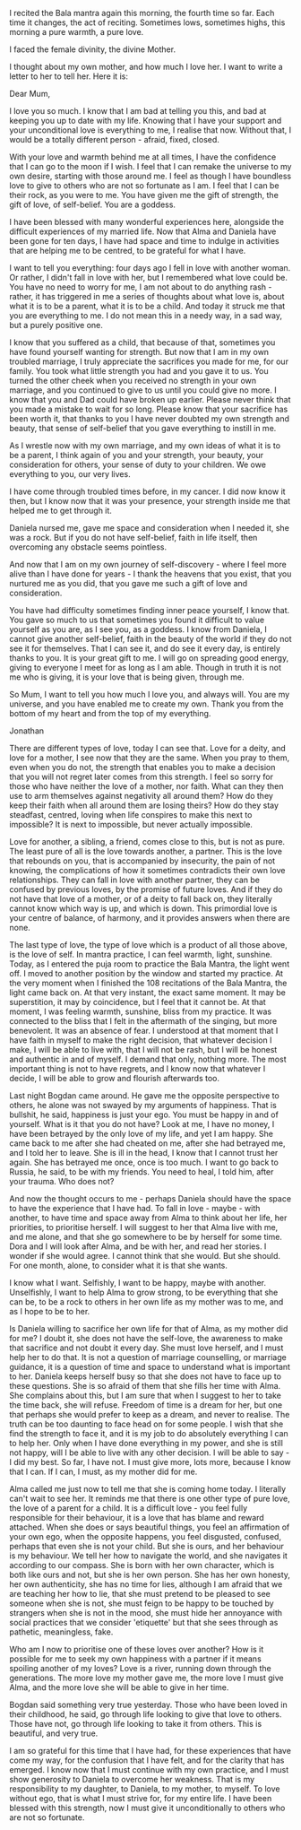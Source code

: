 I recited the Bala mantra again this morning, the fourth time so far. Each time it changes, the act of reciting. Sometimes lows, sometimes highs, this morning a pure warmth, a pure love.

I faced the female divinity, the divine Mother.

I thought about my own mother, and how much I love her. I want to write a letter to her to tell her. Here it is:

Dear Mum,

I love you so much. I know that I am bad at telling you this, and bad at keeping you up to date with my life. Knowing that I have your support and your unconditional love is everything to me, I realise that now. Without that, I would be a totally different person - afraid, fixed, closed.

With your love and warmth behind me at all times, I have the confidence that I can go to the moon if I wish. I feel that I can remake the universe to my own desire, starting with those around me. I feel as though I have boundless love to give to others who are not so fortunate as I am. I feel that I can be their rock, as you were to me. You have given me the gift of strength, the gift of love, of self-belief. You are a goddess.

I have been blessed with many wonderful experiences here, alongside the difficult experiences of my married life. Now that Alma and Daniela have been gone for ten days, I have had space and time to indulge in activities that are helping me to be centred, to be grateful for what I have.

I want to tell you everything: four days ago I fell in love with another woman. Or rather, I didn't fall in love with her, but I remembered what love could be. You have no need to worry for me, I am not about to do anything rash - rather, it has triggered in me a series of thoughts about what love is, about what it is to be a parent, what it is to be a child. And today it struck me that you are everything to me. I do not mean this in a needy way, in a sad way, but a purely positive one. 

I know that you suffered as a child, that because of that, sometimes you have found yourself wanting for strength.
But now that I am in my own troubled marriage, I truly appreciate the sacrifices you made for me, for our family. You took what little strength you had and you gave it to us. You turned the other cheek when you received no strength in your own marriage, and you continued to give to us until you could give no more. I know that you and Dad could have broken up earlier. Please never think that you made a mistake to wait for so long. Please know that your sacrifice has been worth it, that thanks to you I have never doubted my own strength and beauty, that sense of self-belief that you gave everything to instill in me.

As I wrestle now with my own marriage, and my own ideas of what it is to be a parent, I think again of you and your strength, your beauty, your consideration for others, your sense of duty to your children. We owe everything to you, our very lives.

I have come through troubled times before, in my cancer. I did now know it then, but I know now that it was your presence, your strength inside me that helped me to get through it.

Daniela nursed me, gave me space and consideration when I needed it, she was a rock. But if you do not have self-belief, faith in life itself, then overcoming any obstacle seems pointless.

And now that I am on my own journey of self-discovery - where I feel more alive than I have done for years - I thank the heavens that you exist, that you nurtured me as you did, that you gave me such a gift of love and consideration. 

You have had difficulty sometimes finding inner peace yourself, I know that. You gave so much to us that sometimes you found it difficult to value yourself as you are, as I see you, as a goddess. 
I know from Daniela, I cannot give another self-belief, faith in the beauty of the world if they do not see it for themselves. That I can see it, and do see it every day, is entirely thanks to you. It is your great gift to me. I will go on spreading good energy, giving to everyone I meet for as long as I am able. Though in truth it is not me who is giving, it is your love that is being given, through me.

So Mum, I want to tell you how much I love you, and always will. You are my universe, and you have enabled me to create my own. Thank you from the bottom of my heart and from the top of my everything.

Jonathan

There are different types of love, today I can see that. Love for a deity, and love for a mother, I see now that they are the same. When you pray to them, even when you do not, the strength that enables you to make a decision that you will not regret later comes from this strength. I feel so sorry for those who have neither the love of a mother, nor faith. What can they then use to arm themselves against negativity all around them? How do they keep their faith when all around them are losing theirs? How do they stay steadfast, centred, loving when life conspires to make this next to impossible? It is next to impossible, but never actually impossible.

Love for another, a sibling, a friend, comes close to this, but is not as pure. The least pure of all is the love towards another, a partner. This is the love that rebounds on you, that is accompanied by insecurity, the pain of not knowing, the complications of how it sometimes contradicts their own love relationships. They can fall in love with another partner, they can be confused by previous loves, by the promise of future loves. And if they do not have that love of a mother, or of a deity to fall back on, they literally cannot know which way is up, and which is down. This primordial love is your centre of balance, of harmony, and it provides answers when there are none.

The last type of love, the type of love which is a product of all those above, is the love of self. In mantra practice, I can feel warmth, light, sunshine. Today, as I entered the puja room to practice the Bala Mantra, the light went off. I moved to another position by the window and started my practice. At the very moment when I finished the 108 recitations of the Bala Mantra, the light came back on. At that very instant, the exact same moment. It may be superstition, it may by coincidence, but I feel that it cannot be. At that moment, I was feeling warmth, sunshine, bliss from my practice. It was connected to the bliss that I felt in the aftermath of the singing, but more benevolent. It was an absence of fear. I understood at that moment that I have faith in myself to make the right decision, that whatever decision I make, I will be able to live with, that I will not be rash, but I will be honest and authentic in and of myself. I demand that only, nothing more. The most important thing is not to have regrets, and I know now that whatever I decide, I will be able to grow and flourish afterwards too.

Last night Bogdan came around. He gave me the opposite perspective to others, he alone was not swayed by my arguments of happiness. That is bullshit, he said, happiness is just your ego. You must be happy in and of yourself. What is it that you do not have? Look at me, I have no money, I have been betrayed by the only love of my life, and yet I am happy. She came back to me after she had cheated on me, after she had betrayed me, and I told her to leave. She is ill in the head, I know that I cannot trust her again. She has betrayed me once, once is too much. I want to go back to Russia, he said, to be with my friends. You need to heal, I told him, after your trauma. Who does not? 

And now the thought occurs to me - perhaps Daniela should have the space to have the experience that I have had. To fall in love - maybe - with another, to have time and space away from Alma to think about her life, her priorities, to prioritise herself. I will suggest to her that Alma live with me, and me alone, and that she go somewhere to be by herself for some time. Dora and I will look after Alma, and be with her, and read her stories. I wonder if she would agree. I cannot think that she would. But she should. For one month, alone, to consider what it is that she wants.

I know what I want. Selfishly, I want to be happy, maybe with another. Unselfishly, I want to help Alma to grow strong, to be everything that she can be, to be a rock to others in her own life as my mother was to me, and as I hope to be to her.

Is Daniela willing to sacrifice her own life for that of Alma, as my mother did for me? I doubt it, she does not have the self-love, the awareness to make that sacrifice and not doubt it every day. She must love herself, and I must help her to do that. It is not a question of marriage counselling, or marriage guidance, it is a question of time and space to understand what is important to her. Daniela keeps herself busy so that she does not have to face up to these questions. She is so afraid of them that she fills her time with Alma. She complains about this, but I am sure that when I suggest to her to take the time back, she will refuse. Freedom of time is a dream for her, but one that perhaps she would prefer to keep as a dream, and never to realise. The truth can be too daunting to face head on for some people. I wish that she find the strength to face it, and it is my job to do absolutely everything I can to help her. Only when I have done everything in my power, and she is still not happy, will I be able to live with any other decision. I will be able to say - I did my best. So far, I have not. I must give more, lots more, because I know that I can. If I can, I must, as my mother did for me.

Alma called me just now to tell me that she is coming home today. I literally can't wait to see her. It reminds me that there is one other type of pure love, the love of a parent for a child. It is a difficult love - you feel fully responsible for their behaviour, it is a love that has blame and reward attached. When she does or says beautiful things, you feel an affirmation of your own ego, when the opposite happens, you feel disgusted, confused, perhaps that even she is not your child. But she is ours, and her behaviour is my behaviour. We tell her how to navigate the world, and she navigates it according to our compass. She is born with her own character, which is both like ours and not, but she is her own person. She has her own honesty, her own authenticity, she has no time for lies, although I am afraid that we are teaching her how to lie, that she must pretend to be pleased to see someone when she is not, she must feign to be happy to be touched by strangers when she is not in the mood, she must hide her annoyance with social practices that we consider 'etiquette' but that she sees through as pathetic, meaningless, fake.

Who am I now to prioritise one of these loves over another? How is it possible for me to seek my own happiness with a partner if it means spoiling another of my loves? Love is a river, running down through the generations. The more love my mother gave me, the more love I must give Alma, and the more love she will be able to give in her time.

Bogdan said something very true yesterday. Those who have been loved in their childhood, he said, go through life looking to give that love to others. Those have not, go through life looking to take it from others. This is beautiful, and very true.

I am so grateful for this time that I have had, for these experiences that have come my way, for the confusion that I have felt, and for the clarity that has emerged. I know now that I must continue with my own practice, and I must show generosity to Daniela to overcome her weakness. That is my responsibility to my daughter, to Daniela, to my mother, to myself. To love without ego, that is what I must strive for, for my entire life. I have been blessed with this strength, now I must give it unconditionally to others who are not so fortunate.




